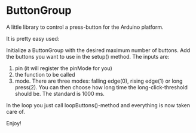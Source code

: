 ButtonGroup
===========

A little library to control a press-button for the Arduino platform.

It is pretty easy used:

Initialize a ButtonGroup with the desired maximum number of buttons.
Add the buttons you want to use in the setup() method. The inputs are:

1) pin (it will register the pinMode for you) 
2) the function to be called 
3) mode. There are three modes: falling edge(0), rising edge(1) or long press(2). You can then choose how long time the long-click-threshold should be. The standard is 1000 ms. 

In the loop you just call loopButtons()-method and everything is now taken care of.

Enjoy!


